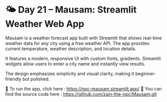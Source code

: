 # 🌤️ Day 21 – Mausam: Streamlit Weather Web App

Mausam is a weather forecast app built with Streamlit that shows real-time weather data for any city using a free weather API. The app provides current temperature, weather description, and location details.

It features a modern, responsive UI with custom fonts, gradients. Streamlit widgets allow users to enter a city name and instantly view results.

The design emphasizes simplicity and visual clarity, making it beginner-friendly but polished.

📌 To run the app, click here :                 https://npc-mausam.streamlit.app/
📌 You can find the source code here :          https://github.com/zain-the-npc/Mausam.git
